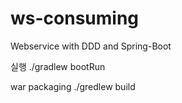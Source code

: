 # ws-consuming
Webservice with DDD and Spring-Boot

실행
./gradlew bootRun

war packaging
./gredlew build 
